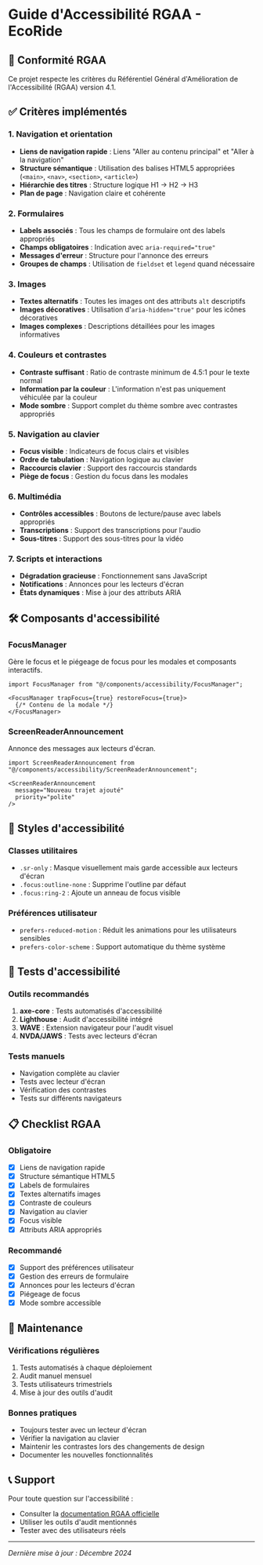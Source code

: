 # Guide d'Accessibilité RGAA - EcoRide

## 🎯 Conformité RGAA

Ce projet respecte les critères du Référentiel Général d'Amélioration de l'Accessibilité (RGAA) version 4.1.

## ✅ Critères implémentés

### 1. Navigation et orientation
- **Liens de navigation rapide** : Liens "Aller au contenu principal" et "Aller à la navigation"
- **Structure sémantique** : Utilisation des balises HTML5 appropriées (`<main>`, `<nav>`, `<section>`, `<article>`)
- **Hiérarchie des titres** : Structure logique H1 → H2 → H3
- **Plan de page** : Navigation claire et cohérente

### 2. Formulaires
- **Labels associés** : Tous les champs de formulaire ont des labels appropriés
- **Champs obligatoires** : Indication avec `aria-required="true"`
- **Messages d'erreur** : Structure pour l'annonce des erreurs
- **Groupes de champs** : Utilisation de `fieldset` et `legend` quand nécessaire

### 3. Images
- **Textes alternatifs** : Toutes les images ont des attributs `alt` descriptifs
- **Images décoratives** : Utilisation d'`aria-hidden="true"` pour les icônes décoratives
- **Images complexes** : Descriptions détaillées pour les images informatives

### 4. Couleurs et contrastes
- **Contraste suffisant** : Ratio de contraste minimum de 4.5:1 pour le texte normal
- **Information par la couleur** : L'information n'est pas uniquement véhiculée par la couleur
- **Mode sombre** : Support complet du thème sombre avec contrastes appropriés

### 5. Navigation au clavier
- **Focus visible** : Indicateurs de focus clairs et visibles
- **Ordre de tabulation** : Navigation logique au clavier
- **Raccourcis clavier** : Support des raccourcis standards
- **Piège de focus** : Gestion du focus dans les modales

### 6. Multimédia
- **Contrôles accessibles** : Boutons de lecture/pause avec labels appropriés
- **Transcriptions** : Support des transcriptions pour l'audio
- **Sous-titres** : Support des sous-titres pour la vidéo

### 7. Scripts et interactions
- **Dégradation gracieuse** : Fonctionnement sans JavaScript
- **Notifications** : Annonces pour les lecteurs d'écran
- **États dynamiques** : Mise à jour des attributs ARIA

## 🛠️ Composants d'accessibilité

### FocusManager
Gère le focus et le piégeage de focus pour les modales et composants interactifs.

```tsx
import FocusManager from "@/components/accessibility/FocusManager";

<FocusManager trapFocus={true} restoreFocus={true}>
  {/* Contenu de la modale */}
</FocusManager>
```

### ScreenReaderAnnouncement
Annonce des messages aux lecteurs d'écran.

```tsx
import ScreenReaderAnnouncement from "@/components/accessibility/ScreenReaderAnnouncement";

<ScreenReaderAnnouncement 
  message="Nouveau trajet ajouté" 
  priority="polite" 
/>
```

## 🎨 Styles d'accessibilité

### Classes utilitaires
- `.sr-only` : Masque visuellement mais garde accessible aux lecteurs d'écran
- `.focus:outline-none` : Supprime l'outline par défaut
- `.focus:ring-2` : Ajoute un anneau de focus visible

### Préférences utilisateur
- `prefers-reduced-motion` : Réduit les animations pour les utilisateurs sensibles
- `prefers-color-scheme` : Support automatique du thème système

## 🧪 Tests d'accessibilité

### Outils recommandés
1. **axe-core** : Tests automatisés d'accessibilité
2. **Lighthouse** : Audit d'accessibilité intégré
3. **WAVE** : Extension navigateur pour l'audit visuel
4. **NVDA/JAWS** : Tests avec lecteurs d'écran

### Tests manuels
- Navigation complète au clavier
- Tests avec lecteur d'écran
- Vérification des contrastes
- Tests sur différents navigateurs

## 📋 Checklist RGAA

### Obligatoire
- [x] Liens de navigation rapide
- [x] Structure sémantique HTML5
- [x] Labels de formulaires
- [x] Textes alternatifs images
- [x] Contraste de couleurs
- [x] Navigation au clavier
- [x] Focus visible
- [x] Attributs ARIA appropriés

### Recommandé
- [x] Support des préférences utilisateur
- [x] Gestion des erreurs de formulaire
- [x] Annonces pour les lecteurs d'écran
- [x] Piégeage de focus
- [x] Mode sombre accessible

## 🔧 Maintenance

### Vérifications régulières
1. Tests automatisés à chaque déploiement
2. Audit manuel mensuel
3. Tests utilisateurs trimestriels
4. Mise à jour des outils d'audit

### Bonnes pratiques
- Toujours tester avec un lecteur d'écran
- Vérifier la navigation au clavier
- Maintenir les contrastes lors des changements de design
- Documenter les nouvelles fonctionnalités

## 📞 Support

Pour toute question sur l'accessibilité :
- Consulter la [documentation RGAA officielle](https://www.numerique.gouv.fr/publications/rgaa-accessibilite/)
- Utiliser les outils d'audit mentionnés
- Tester avec des utilisateurs réels

---

*Dernière mise à jour : Décembre 2024*
